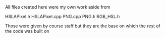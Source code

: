 All files created here were my own work aside from 

HSLAPixel.h
HSLAPixel.cpp
PNG.cpp
PNG.h
RGB_HSL.h

Those were given by course staff but they are the base on which the rest of the code was built on

